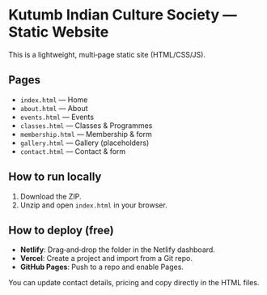 
# Kutumb Indian Culture Society — Static Website

This is a lightweight, multi‑page static site (HTML/CSS/JS).

## Pages
- `index.html` — Home
- `about.html` — About
- `events.html` — Events
- `classes.html` — Classes & Programmes
- `membership.html` — Membership & form
- `gallery.html` — Gallery (placeholders)
- `contact.html` — Contact & form

## How to run locally
1. Download the ZIP.
2. Unzip and open `index.html` in your browser.

## How to deploy (free)
- **Netlify**: Drag‑and‑drop the folder in the Netlify dashboard.
- **Vercel**: Create a project and import from a Git repo.
- **GitHub Pages**: Push to a repo and enable Pages.

You can update contact details, pricing and copy directly in the HTML files.
